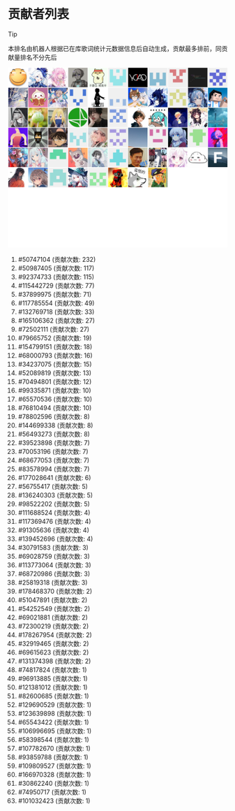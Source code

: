 # 贡献者列表

> [!TIP]
> 本排名由机器人根据已在库歌词统计元数据信息后自动生成，贡献最多排前，同贡献量排名不分先后

![贡献者头像画廊](./CONTRIBUTORS.svg)

1. #50747104 (贡献次数: 232)
2. #50987405 (贡献次数: 117)
3. #92374733 (贡献次数: 115)
4. #115442729 (贡献次数: 77)
5. #37899975 (贡献次数: 71)
6. #117785554 (贡献次数: 49)
7. #132769718 (贡献次数: 33)
8. #165106362 (贡献次数: 27)
9. #72502111 (贡献次数: 27)
10. #79665752 (贡献次数: 19)
11. #154799151 (贡献次数: 18)
12. #68000793 (贡献次数: 16)
13. #34237075 (贡献次数: 15)
14. #52089819 (贡献次数: 13)
15. #70494801 (贡献次数: 12)
16. #99335871 (贡献次数: 10)
17. #65570536 (贡献次数: 10)
18. #76810494 (贡献次数: 10)
19. #78802596 (贡献次数: 8)
20. #144699338 (贡献次数: 8)
21. #56493273 (贡献次数: 8)
22. #39523898 (贡献次数: 7)
23. #70053196 (贡献次数: 7)
24. #68677053 (贡献次数: 7)
25. #83578994 (贡献次数: 7)
26. #177028641 (贡献次数: 6)
27. #56755417 (贡献次数: 5)
28. #136240303 (贡献次数: 5)
29. #98522202 (贡献次数: 5)
30. #111688524 (贡献次数: 4)
31. #117369476 (贡献次数: 4)
32. #91305636 (贡献次数: 4)
33. #139452696 (贡献次数: 4)
34. #30791583 (贡献次数: 3)
35. #69028759 (贡献次数: 3)
36. #113773064 (贡献次数: 3)
37. #68720986 (贡献次数: 3)
38. #25819318 (贡献次数: 3)
39. #178468370 (贡献次数: 2)
40. #51047891 (贡献次数: 2)
41. #54252549 (贡献次数: 2)
42. #69021881 (贡献次数: 2)
43. #72300219 (贡献次数: 2)
44. #178267954 (贡献次数: 2)
45. #32919465 (贡献次数: 2)
46. #69615623 (贡献次数: 2)
47. #131374398 (贡献次数: 2)
48. #74817824 (贡献次数: 1)
49. #96913885 (贡献次数: 1)
50. #121381012 (贡献次数: 1)
51. #82600685 (贡献次数: 1)
52. #129690529 (贡献次数: 1)
53. #123639898 (贡献次数: 1)
54. #65543422 (贡献次数: 1)
55. #106996695 (贡献次数: 1)
56. #58398544 (贡献次数: 1)
57. #107782670 (贡献次数: 1)
58. #93859788 (贡献次数: 1)
59. #109809527 (贡献次数: 1)
60. #166970328 (贡献次数: 1)
61. #30862240 (贡献次数: 1)
62. #74950717 (贡献次数: 1)
63. #101032423 (贡献次数: 1)
